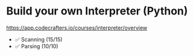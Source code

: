 # Build your own Interpreter (Python)
https://app.codecrafters.io/courses/interpreter/overview

   - ✅ Scanning (15/15)
   - ✅ Parsing (10/10)

